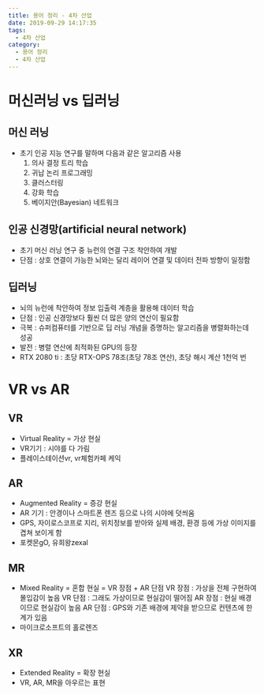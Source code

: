 ```yaml
---
title: 용어 정리 - 4차 산업
date: 2019-09-29 14:17:35
tags:
  - 4차 산업
category:
  - 용어 정리
  - 4차 산업
---
```


# 머신러닝 vs 딥러닝

## 머신 러닝

- 초기 인공 지능 연구를 말하며 다음과 같은 알고리즘 사용
  1. 의사 결정 트리 학습
  2. 귀납 논리 프로그래밍
  3. 클러스터링
  4. 강화 학습
  5. 베이지안(Bayesian) 네트워크

## 인공 신경망(artificial neural network)

- 초기 머신 러닝 연구 중 뉴런의 연결 구조 착안하여 개발
- 단점 : 상호 연결이 가능한 뇌와는 달리 레이어 연결 및 데이터 전파 방향이 일정함

## 딥러닝

- 뇌의 뉴런에 착안하여 정보 입출력 계층을 활용해 데이터 학습
- 단점 : 인공 신경망보다 훨씬 더 많은 양의 연산이 필요함
- 극복 : 슈퍼컴퓨터를 기반으로 딥 러닝 개념을 증명하는 알고리즘을 병렬화하는데 성공
- 발전 : 병렬 연산에 최적화된 GPU의 등장
- RTX 2080 ti : 초당 RTX-OPS 78조(초당 78조 연산), 초당 해시 계산 1천억 번

# VR vs AR

## VR

- Virtual Reality = 가상 현실
- VR기기 : 시야를 다 가림
- 플레이스테이션vr, vr체험카페 케익

## AR

- Augmented Reality = 증강 현실
- AR 기기 : 안경이나 스마트폰 렌즈 등으로 나의 시야에 덧씌움
- GPS, 자이로스코프로 지리, 위치정보를 받아와 실제 배경, 환경 등에 가상 이미지를 겹쳐 보이게 함
- 포켓몬gO, 유희왕zexal

## MR

- Mixed Reality = 혼합 현실 = VR 장점 + AR 단점
  VR 장점 : 가상을 전체 구현하여 몰입감이 높음
  VR 단점 : 그래도 가상이므로 현실감이 떨어짐
  AR 장점 : 현실 배경이므로 현실감이 높음
  AR 단점 : GPS와 기존 배경에 제약을 받으므로 컨텐츠에 한계가 있음
- 마이크로소프트의 홀로렌즈

## XR

- Extended Reality = 확장 현실
- VR, AR, MR을 아우르는 표현
